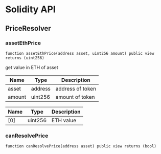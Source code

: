# Solidity API

## PriceResolver

### assetEthPrice

```solidity
function assetEthPrice(address asset, uint256 amount) public view returns (uint256)
```

get value in ETH of asset

| Name | Type | Description |
| ---- | ---- | ----------- |
| asset | address | address of token |
| amount | uint256 | amount of token |

| Name | Type | Description |
| ---- | ---- | ----------- |
| [0] | uint256 | ETH value |

### canResolvePrice

```solidity
function canResolvePrice(address asset) public view returns (bool)
```

